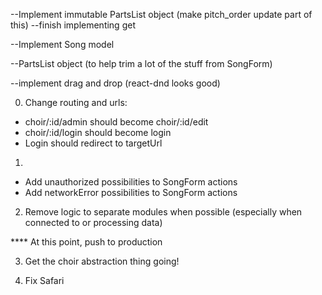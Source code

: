 --Implement immutable PartsList object (make pitch_order update part of this)
      --finish implementing get

--Implement Song model

--PartsList object (to help trim a lot of the stuff from SongForm)

--implement drag and drop (react-dnd looks good)

0. Change routing and urls: 
  - choir/:id/admin should become choir/:id/edit
  - choir/:id/login should become login
  - Login should redirect to targetUrl

1. 
  - Add unauthorized possibilities to SongForm actions
  - Add networkError possibilities to SongForm actions

2. Remove logic to separate modules when possible (especially when connected to or processing data)

**** At this point, push to production

3. Get the choir abstraction thing going!

4. Fix Safari



